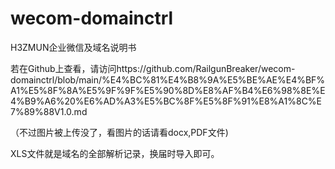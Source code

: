 # wecom-domainctrl
H3ZMUN企业微信及域名说明书


若在Github上查看，请访问https://github.com/RailgunBreaker/wecom-domainctrl/blob/main/%E4%BC%81%E4%B8%9A%E5%BE%AE%E4%BF%A1%E5%8F%8A%E5%9F%9F%E5%90%8D%E8%AF%B4%E6%98%8E%E4%B9%A6%20%E6%AD%A3%E5%BC%8F%E5%8F%91%E8%A1%8C%E7%89%88V1.0.md


（不过图片被上传没了，看图片的话请看docx,PDF文件)


XLS文件就是域名的全部解析记录，换届时导入即可。
